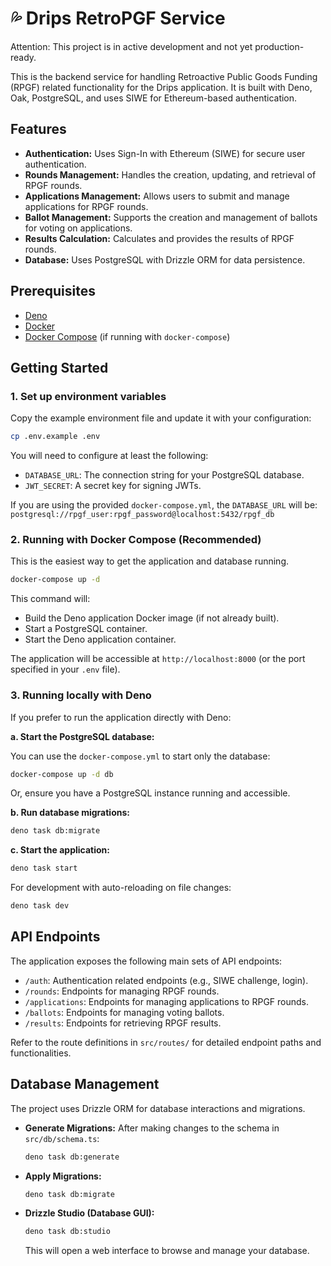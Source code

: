 # 💦 Drips RetroPGF Service

Attention: This project is in active development and not yet production-ready.

This is the backend service for handling Retroactive Public Goods Funding (RPGF) related functionality for the Drips application. It is built with Deno, Oak, PostgreSQL, and uses SIWE for Ethereum-based authentication.

## Features

*   **Authentication:** Uses Sign-In with Ethereum (SIWE) for secure user authentication.
*   **Rounds Management:** Handles the creation, updating, and retrieval of RPGF rounds.
*   **Applications Management:** Allows users to submit and manage applications for RPGF rounds.
*   **Ballot Management:** Supports the creation and management of ballots for voting on applications.
*   **Results Calculation:** Calculates and provides the results of RPGF rounds.
*   **Database:** Uses PostgreSQL with Drizzle ORM for data persistence.

## Prerequisites

*   [Deno](https://deno.land/)
*   [Docker](https://www.docker.com/)
*   [Docker Compose](https://docs.docker.com/compose/) (if running with `docker-compose`)

## Getting Started

### 1. Set up environment variables

Copy the example environment file and update it with your configuration:

```bash
cp .env.example .env
```

You will need to configure at least the following:

*   `DATABASE_URL`: The connection string for your PostgreSQL database.
*   `JWT_SECRET`: A secret key for signing JWTs.

If you are using the provided `docker-compose.yml`, the `DATABASE_URL` will be:
`postgresql://rpgf_user:rpgf_password@localhost:5432/rpgf_db`

### 2. Running with Docker Compose (Recommended)

This is the easiest way to get the application and database running.

```bash
docker-compose up -d
```

This command will:
*   Build the Deno application Docker image (if not already built).
*   Start a PostgreSQL container.
*   Start the Deno application container.

The application will be accessible at `http://localhost:8000` (or the port specified in your `.env` file).

### 3. Running locally with Deno

If you prefer to run the application directly with Deno:

**a. Start the PostgreSQL database:**

You can use the `docker-compose.yml` to start only the database:
```bash
docker-compose up -d db
```
Or, ensure you have a PostgreSQL instance running and accessible.

**b. Run database migrations:**

```bash
deno task db:migrate
```

**c. Start the application:**

```bash
deno task start
```
For development with auto-reloading on file changes:
```bash
deno task dev
```

## API Endpoints

The application exposes the following main sets of API endpoints:

*   `/auth`: Authentication related endpoints (e.g., SIWE challenge, login).
*   `/rounds`: Endpoints for managing RPGF rounds.
*   `/applications`: Endpoints for managing applications to RPGF rounds.
*   `/ballots`: Endpoints for managing voting ballots.
*   `/results`: Endpoints for retrieving RPGF results.

Refer to the route definitions in `src/routes/` for detailed endpoint paths and functionalities.

## Database Management

The project uses Drizzle ORM for database interactions and migrations.

*   **Generate Migrations:** After making changes to the schema in `src/db/schema.ts`:
    ```bash
    deno task db:generate
    ```
*   **Apply Migrations:**
    ```bash
    deno task db:migrate
    ```
*   **Drizzle Studio (Database GUI):**
    ```bash
    deno task db:studio
    ```
    This will open a web interface to browse and manage your database.
